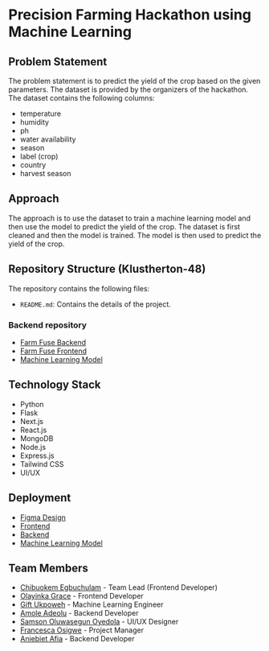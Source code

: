 # Precision Farming Hackathon using Machine Learning

## Problem Statement

The problem statement is to predict the yield of the crop based on the given parameters. The dataset is provided by the organizers of the hackathon. The dataset contains the following columns:

- temperature
- humidity
- ph
- water availability
- season
- label (crop)
- country
- harvest season

## Approach

The approach is to use the dataset to train a machine learning model and then use the model to predict the yield of the crop. The dataset is first cleaned and then the model is trained. The model is then used to predict the yield of the crop.

## Repository Structure (Klustherton-48)

The repository contains the following files:

- `README.md`: Contains the details of the project.

### Backend repository

- [Farm Fuse Backend](https://github.com/Klusterthon-48/farm-fuse-backend)
- [Farm Fuse Frontend](https://github.com/Klusterthon-48/farm_fuse_frontend)
- [Machine Learning Model](https://github.com/Klusterthon-48/machine_learning)

## Technology Stack

- Python
- Flask
- Next.js
- React.js
- MongoDB
- Node.js
- Express.js
- Tailwind CSS
- UI/UX

## Deployment

- [Figma Design](https://www.figma.com/file/vwX2OhPAV4fWx8n5WhRu7A/Precision-Farming?type=design&node-id=1-4&mode=design&t=WZgPw7kwwgyqrMwj-0)
- [Frontend](farm-fuse-frontend.vercel.app)
- [Backend](farm-fuse-backend.vercel.app/)
- [Machine Learning Model](drab-teal-armadillo.cyclic.app/predict)

## Team Members

- [Chibuokem Egbuchulam](https://www.linkedin.com/) - Team Lead (Frontend Developer)
- [Olayinka Grace](https://www.linkedin.com/) - Frontend Developer
- [Gift Ukpoweh](https://www.linkedin.com/) - Machine Learning Engineer
- [Amole Adeolu](https://www.linkedin.com/) - Backend Developer
- [Samson Oluwasegun Oyedola](https://www.linkedin.com/) - UI/UX Designer
- [Francesca Osigwe](https://www.linkedin.com/) - Project Manager
- [Aniebiet Afia](https://www.linkedin.com/in/aniebietafia/) - Backend Developer
